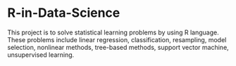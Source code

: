 # R-in-Data-Science
This project is to solve statistical learning problems by using R language. These problems include linear regression, classification, resampling, model selection, nonlinear methods, tree-based methods, support vector machine, unsupervised learning.
